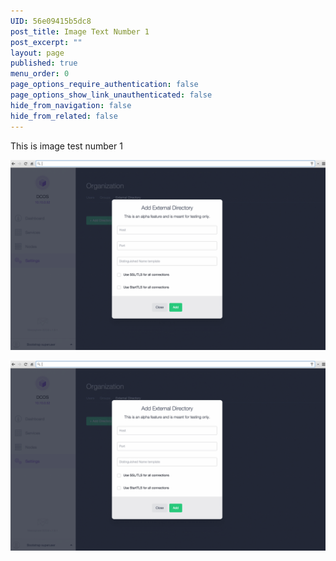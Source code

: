 ```yaml
---
UID: 56e09415b5dc8
post_title: Image Text Number 1
post_excerpt: ""
layout: page
published: true
menu_order: 0
page_options_require_authentication: false
page_options_show_link_unauthenticated: false
hide_from_navigation: false
hide_from_related: false
---
```

This is image test number 1

![Alt text][1]

![Alt text][2]

 [1]: /assets/images/test1.gif
 [2]: /assets/images/test1.gif "Optional title attribute"
